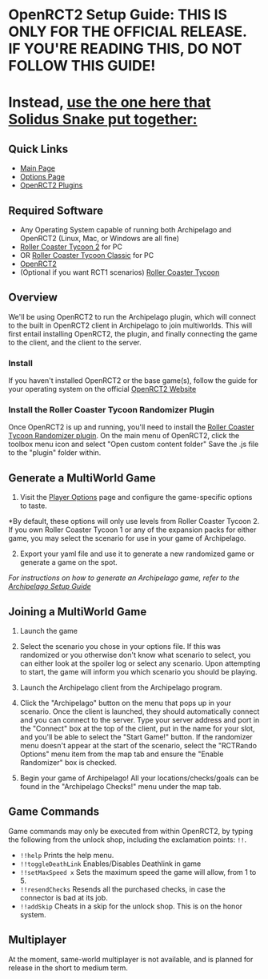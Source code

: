 # OpenRCT2 Setup Guide: THIS IS ONLY FOR THE OFFICIAL RELEASE. IF YOU'RE READING THIS, DO NOT FOLLOW THIS GUIDE! 
# Instead, [use the one here that Solidus Snake put together:](https://docs.google.com/document/d/1V8LpYx22jcInNGSt6AXOIyuFwzx3Xn0oSMumrnsbqfE/edit)


## Quick Links
- [Main Page](../../../../games/OpenRCT2/info/en)
- [Options Page](../../../../games/OpenRCT2/player-options)
- [OpenRCT2 Plugins](https://openrct2plugins.org/)

## Required Software

- Any Operating System capable of running both Archipelago and OpenRCT2 (Linux, Mac, or Windows are all fine)
- [Roller Coaster Tycoon 2](https://www.humblebundle.com/store/rollercoaster-tycoon-2-triple-thrill-pack) for PC
- OR [Roller Coaster Tycoon Classic](https://www.humblebundle.com/store/rollercoaster-tycoon-classic) for PC
- [OpenRCT2](https://openrct2.io/)
- (Optional if you want RCT1 scenarios) [Roller Coaster Tycoon](https://www.humblebundle.com/store/rollercoaster-tycoon-deluxe)

## Overview

We'll be using OpenRCT2 to run the Archipelago plugin, which will connect to the built in OpenRCT2 client in Archipelago to join multiworlds.
This will first entail installing OpenRCT2, the plugin, and finally connecting the game to the client, and the client to the server.

### Install

If you haven't installed OpenRCT2 or the base game(s), follow the guide for your operating system on the official [OpenRCT2 Website](https://openrct2.io/getting-started/index.html)

### Install the Roller Coaster Tycoon Randomizer Plugin

Once OpenRCT2 is up and running, you'll need to install the [Roller Coaster Tycoon Randomizer plugin](https://openrct2plugins.org/plugin/R_kgDOGmXTVQ/rollercoaster-tycoon-randomizer). On the main menu of OpenRCT2, click the toolbox menu icon and select "Open custom content folder" Save the .js file to the "plugin" folder within.

## Generate a MultiWorld Game

1. Visit the [Player Options](../player-options) page and configure the game-specific options to taste.

*By default, these options will only use levels from Roller Coaster Tycoon 2. If you own Roller Coaster Tycoon 1 or any of the expansion packs for either game, you may select the scenario for use in your game of Archipelago.

2. Export your yaml file and use it to generate a new randomized game or generate a game on the spot.

*For instructions on how to generate an Archipelago game, refer to the [Archipelago Setup Guide](../../../../tutorial/Archipelago/setup/en)*

## Joining a MultiWorld Game

1. Launch the game

2. Select the scenario you chose in your options file. If this was randomized or you otherwise don't know what scenario to select, you can either look at the spoiler log or select any scenario. Upon attempting to start, the game will inform you which scenario you should be playing.

3. Launch the Archipelago client from the Archipelago program.

4. Click the "Archipelago" button on the menu that pops up in your scenario. Once the client is launched, they should automatically connect and you can connect to the server. Type your server address and port in the "Connect" box at the top of the client, put in the name for your slot, and you'll be able to select the "Start Game!" button. If the randomizer menu doesn't appear at the start of the scenario, select the "RCTRando Options" menu item from the map tab and ensure the "Enable Randomizer" box is checked.

5. Begin your game of Archipelago! All your locations/checks/goals can be found in the "Archipelago Checks!" menu under the map tab.

## Game Commands

Game commands may only be executed from within OpenRCT2, by typing the following from the unlock shop, including the 
exclamation points: `!!`.

- `!!help` Prints the help menu.
- `!!toggleDeathLink` Enables/Disables Deathlink in game
- `!!setMaxSpeed x` Sets the maximum speed the game will allow, from 1 to 5.
- `!!resendChecks` Resends all the purchased checks, in case the connector is bad at its job.
- `!!addSkip` Cheats in a skip for the unlock shop. This is on the honor system.

## Multiplayer

At the moment, same-world multiplayer is not available, and is planned for release in the short to medium term.
